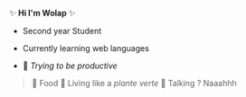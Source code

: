 
:sparkles: **Hi I'm Wolap** :sparkles: 

- Second year Student 

- Currently learning web languages 

- :beers: *Trying to be productive*

> :bento: Food
> :seedling: Living like a *plante verte*
> :speech_balloon: Talking ? Naaahhh